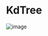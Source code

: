 # KdTree

![image](https://user-images.githubusercontent.com/49168038/180828442-d3a2dce1-4750-4895-95b9-f3adb6385930.png)
